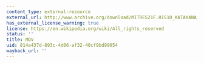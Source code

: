 ```yaml
---
content_type: external-resource
external_url: http://www.archive.org/download/MITRES21F.01S10_KATAKANA_EXERCISES/5a4.mov
has_external_license_warning: true
license: https://en.wikipedia.org/wiki/All_rights_reserved
status: ''
title: MOV
uid: 814a437d-893c-4d06-af32-40cf9bd99054
wayback_url: ''
---
```

